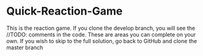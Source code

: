 # Quick-Reaction-Game
This is the reaction game. If you clone the develop branch, you will see the //TODO: comments in the code. These are areas you can complete on your own. If you wish to skip to the full solution, go back to GitHub and clone the master branch

